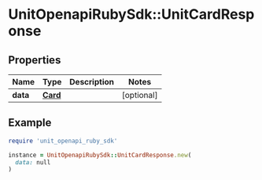 # UnitOpenapiRubySdk::UnitCardResponse

## Properties

| Name | Type | Description | Notes |
| ---- | ---- | ----------- | ----- |
| **data** | [**Card**](Card.md) |  | [optional] |

## Example

```ruby
require 'unit_openapi_ruby_sdk'

instance = UnitOpenapiRubySdk::UnitCardResponse.new(
  data: null
)
```

